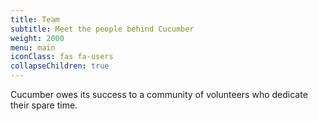 ```yaml
---
title: Team
subtitle: Meet the people behind Cucumber
weight: 2000
menu: main
iconClass: fas fa-users
collapseChildren: true
---
```


Cucumber owes its success to a community of volunteers who dedicate their
spare time.